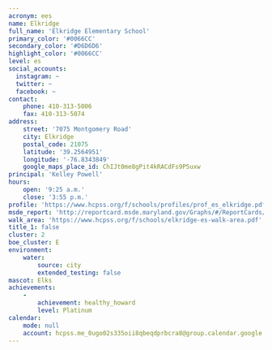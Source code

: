 ```yaml
---
acronym: ees
name: Elkridge
full_name: 'Elkridge Elementary School'
primary_color: '#0066CC'
secondary_color: '#D6D6D6'
highlight_color: '#0066CC'
level: es
social_accounts:
  instagram: ~
  twitter: ~
  facebook: ~
contact:
    phone: 410-313-5006
    fax: 410-313-5074
address:
    street: '7075 Montgomery Road'
    city: Elkridge
    postal_code: 21075
    latitude: '39.2564951'
    longitude: '-76.8343849'
    google_maps_place_id: ChIJt0me8gPit4kRACdFs9P5uxw
principal: 'Kelley Powell'
hours:
    open: '9:25 a.m.'
    close: '3:55 p.m.'
profile: 'https://www.hcpss.org/f/schools/profiles/prof_es_elkridge.pdf'
msde_report: 'http://reportcard.msde.maryland.gov/Graphs/#/ReportCards/ReportCardSchool/1//1/13/0101/'
walk_area: 'https://www.hcpss.org/f/schools/elkridge-es-walk-area.pdf'
title_1: false
cluster: 2
boe_cluster: E
environment:
    water:
        source: city
        extended_testing: false
mascot: Elks
achievements:
    -
        achievement: healthy_howard
        level: Platinum
calendar:
    mode: null
    account: hcpss.me_0ugo02s335oii8qbeqdprbcra8@group.calendar.google.com
---
```


